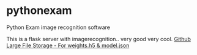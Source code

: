 # pythonexam
Python Exam image recognition software

This is a flask server with imagerecognition.. very good very cool.
[Github Large File Storage - For weights.h5 & model.json](https://git-lfs.github.com/)

